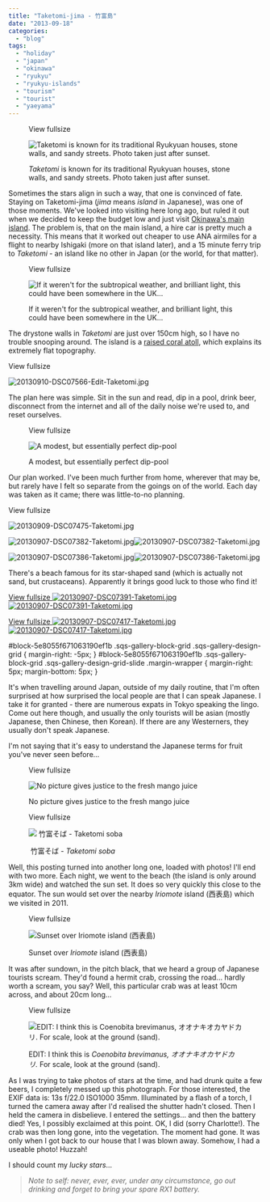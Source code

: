```yaml
---
title: "Taketomi-jima - 竹富島"
date: "2013-09-18"
categories: 
  - "blog"
tags: 
  - "holiday"
  - "japan"
  - "okinawa"
  - "ryukyu"
  - "ryukyu-islands"
  - "tourism"
  - "tourist"
  - "yaeyama"
---
```


<figure>

View fullsize

![Taketomi&nbsp;is known for its traditional Ryukyuan houses, stone walls, and sandy streets. Photo taken just after sunset.](/assets/images/b057b-20130909-dsc07510-taketomi.jpg)

<figcaption>



_Taketomi_ is known for its traditional Ryukyuan houses, stone walls, and sandy streets. Photo taken just after sunset.





</figcaption>



</figure>

Sometimes the stars align in such a way, that one is convinced of fate. Staying on Taketomi-jima (_jima_ means _island_ in Japanese), was one of those moments. We've looked into visiting here long ago, but ruled it out when we decided to keep the budget low and just visit [Okinawa's main island](http://www.martinirwinphotography.com/myblog/2013/9/16/okinawa-honto-main-island-). The problem is, that on the main island, a hire car is pretty much a necessity. This means that it worked out cheaper to use ANA airmiles for a flight to nearby Ishigaki (more on that island later), and a 15 minute ferry trip to _Taketomi_ \- an island like no other in Japan (or the world, for that matter).

<figure>

View fullsize

![If it weren't for the subtropical weather, and brilliant light, this could have been somewhere in the UK...](/assets/images/a5d95-20130907-dsc07411-taketomi.jpg)

<figcaption>



If it weren't for the subtropical weather, and brilliant light, this could have been somewhere in the UK...





</figcaption>



</figure>

The drystone walls in _Taketomi_ are just over 150cm high, so I have no trouble snooping around. The island is a [raised coral atoll](http://en.wikipedia.org/wiki/Raised_coral_atoll), which explains its extremely flat topography.

View fullsize

![20130910-DSC07566-Edit-Taketomi.jpg](/assets/images/dda27-20130910-dsc07566-edit-taketomi.jpg)

The plan here was simple. Sit in the sun and read, dip in a pool, drink beer, disconnect from the internet and all of the daily noise we're used to, and reset ourselves. 

<figure>

View fullsize

![A modest, but essentially perfect dip-pool](/assets/images/973cc-20130908-dsc07420-taketomi.jpg)

<figcaption>



A modest, but essentially perfect dip-pool





</figcaption>



</figure>

Our plan worked. I've been much further from home, wherever that may be, but rarely have I felt so separate from the goings on of the world. Each day was taken as it came; there was little-to-no planning.

View fullsize

![20130909-DSC07475-Taketomi.jpg](/assets/images/e2861-20130909-dsc07475-taketomi.jpg)

![20130907-DSC07382-Taketomi.jpg](/assets/images/e12cf-20130907-dsc07382-taketomi.jpg)![20130907-DSC07382-Taketomi.jpg](/assets/images/e12cf-20130907-dsc07382-taketomi.jpg)

![20130907-DSC07386-Taketomi.jpg](/assets/images/cc57a-20130907-dsc07386-taketomi.jpg)![20130907-DSC07386-Taketomi.jpg](/assets/images/cc57a-20130907-dsc07386-taketomi.jpg)

There's a beach famous for its star-shaped sand (which is actually not sand, but crustaceans). Apparently it brings good luck to those who find it!

[View fullsize ![20130907-DSC07391-Taketomi.jpg](/assets/images/475e8-20130907-dsc07391-taketomi.jpg)![20130907-DSC07391-Taketomi.jpg](/assets/images/475e8-20130907-dsc07391-taketomi.jpg)](https://exportforscript.wordpress.com/wp-content/uploads/2013/09/475e8-20130907-dsc07391-taketomi.jpg) 

[View fullsize ![20130907-DSC07417-Taketomi.jpg](/assets/images/61fe2-20130907-dsc07417-taketomi.jpg)![20130907-DSC07417-Taketomi.jpg](/assets/images/61fe2-20130907-dsc07417-taketomi.jpg)](https://exportforscript.wordpress.com/wp-content/uploads/2013/09/61fe2-20130907-dsc07417-taketomi.jpg) 

#block-5e8055f671063190ef1b .sqs-gallery-block-grid .sqs-gallery-design-grid { margin-right: -5px; } #block-5e8055f671063190ef1b .sqs-gallery-block-grid .sqs-gallery-design-grid-slide .margin-wrapper { margin-right: 5px; margin-bottom: 5px; }

It's when travelling around Japan, outside of my daily routine, that I'm often surprised at how surprised the local people are that I can speak Japanese. I take it for granted - there are numerous expats in Tokyo speaking the lingo. Come out here though, and usually the only tourists will be asian (mostly Japanese, then Chinese, then Korean). If there are any Westerners, they usually don't speak Japanese.

I'm not saying that it's easy to understand the Japanese terms for fruit you've never seen before...

<figure>

View fullsize

![No picture gives justice to the fresh mango juice](/assets/images/f88d5-20130908-_dsc1205-taketomi.jpg)

<figcaption>



No picture gives justice to the fresh mango juice





</figcaption>



</figure>

<figure>

View fullsize

![&nbsp;竹富そば -&nbsp;Taketomi soba ](/assets/images/f5972-20130906-_dsc1104-taketomi.jpg)

<figcaption>



 竹富そば - _Taketomi soba_





</figcaption>



</figure>

Well, this posting turned into another long one, loaded with photos! I'll end with two more. Each night, we went to the beach (the island is only around 3km wide) and watched the sun set. It does so very quickly this close to the equator. The sun would set over the nearby _Iriomote_ island (西表島) which we visited in 2011.

<figure>

View fullsize

![Sunset over Iriomote island (西表島)](/assets/images/e4e5b-20130907-_dsc1160-taketomi.jpg)

<figcaption>



Sunset over _Iriomote_ island (西表島)





</figcaption>



</figure>

It was after sundown, in the pitch black, that we heard a group of Japanese tourists scream. They'd found a hermit crab, crossing the road... hardly worth a scream, you say? Well, this particular crab was at least 10cm across, and about 20cm long...

<figure>

View fullsize

![EDIT: I think this is&nbsp;Coenobita brevimanus,&nbsp;オオナキオカヤドカリ.&nbsp;For scale, look at the ground (sand).&nbsp;](/assets/images/55a80-20130907-_dsc1203-taketomi.jpg)

<figcaption>



EDIT: I think this is _Coenobita brevimanus, オオナキオカヤドカリ._ For scale, look at the ground (sand).





</figcaption>



</figure>

As I was trying to take photos of stars at the time, and had drunk quite a few beers, I completely messed up this photograph. For those interested, the EXIF data is: 13s f/22.0 ISO1000 35mm. Illuminated by a flash of a torch, I turned the camera away after I'd realised the shutter hadn't closed. Then I held the camera in disbelieve. I entered the settings... and then the battery died! Yes, I possibly exclaimed at this point. OK, I did (sorry Charlotte!). The crab was then long gone, into the vegetation. The moment had gone. It was only when I got back to our house that I was blown away. Somehow, I had a useable photo! Huzzah!

I should count my _lucky stars_...

> _Note to self: never, ever, ever, under any circumstance, go out drinking and forget to bring your spare RX1 battery._
